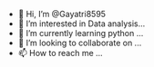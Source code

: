 - 👋 Hi, I’m @Gayatri8595
- 👀 I’m interested in Data analysis...
- 🌱 I’m currently learning python ...
- 💞️ I’m looking to collaborate on ...
- 📫 How to reach me ...

<!---
Gayatri8595/Gayatri8595 is a ✨ special ✨ repository because its `README.md` (this file) appears on your GitHub profile.
You can click the Preview link to take a look at your changes.
--->
